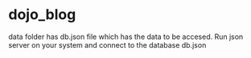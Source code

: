 # dojo_blog

data folder has db.json file which has the data to be accesed. Run json server on your system and connect to the database db.json